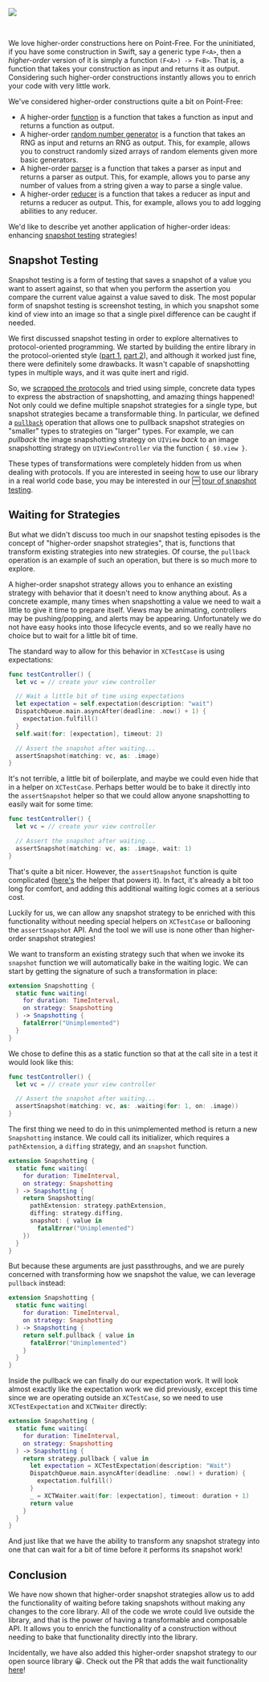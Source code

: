 ![](https://d1iqsrac68iyd8.cloudfront.net/posts/0031-higher-order-snapshot-testing/poster.jpg)

<br>

We love higher-order constructions here on Point-Free. For the uninitiated, if you have some construction in Swift, say a generic type `F<A>`, then a _higher-order_ version of it is simply a function `(F<A>) -> F<B>`. That is, a function that takes your construction as input and returns it as output. Considering such higher-order constructions instantly allows you to enrich your code with very little work.

We've considered higher-order constructions quite a bit on Point-Free:

* A higher-order [function](https://www.pointfree.co/episodes/ep5-higher-order-functions) is a function that takes a function as input and returns a function as output.
* A higher-order [random number generator](https://www.pointfree.co/episodes/ep30-composable-randomness) is a function that takes an RNG as input and returns an RNG as output. This, for example, allows you to construct randomly sized arrays of random elements given more basic generators.
* A higher-order [parser](https://www.pointfree.co/episodes/ep62-parser-combinators-part-1) is a function that takes a parser as input and returns a parser as output. This, for example, allows you to parse any number of values from a string given a way to parse a single value.
* A higher-order [reducer](https://www.pointfree.co/episodes/ep71-composable-state-management-higher-order-reducers) is a function that takes a reducer as input and returns a reducer as output. This, for example, allows you to add logging abilities to any reducer.

We'd like to describe yet another application of higher-order ideas: enhancing [snapshot testing](https://github.com/pointfreeco/swift-snapshot-testing) strategies!

## Snapshot Testing

Snapshot testing is a form of testing that saves a snapshot of a value you want to assert against, so that when you perform the assertion you compare the current value against a value saved to disk. The most popular form of snapshot testing is screenshot testing, in which you snapshot some kind of view into an image so that a single pixel difference can be caught if needed.

We first discussed snapshot testing in order to explore alternatives to protocol-oriented programming. We started by building the entire library in the protocol-oriented style ([part 1](https://www.pointfree.co/episodes/ep37-protocol-oriented-library-design-part-1), [part 2](https://www.pointfree.co/episodes/ep38-protocol-oriented-library-design-part-2)), and although it worked just fine, there were definitely some drawbacks. It wasn't capable of snapshotting types in multiple ways, and it was quite inert and rigid.

So, we [scrapped the protocols](https://www.pointfree.co/episodes/ep39-witness-oriented-library-design) and tried using simple, concrete data types to express the abstraction of snapshotting, and amazing things happened! Not only could we define multiple snapshot strategies for a single type, but snapshot strategies became a transformable thing. In particular, we defined a [`pullback`](https://www.pointfree.co/blog/posts/22-some-news-about-contramap) operation that allows one to pullback snapshot strategies on "smaller" types to strategies on "larger" types. For example, we can _pullback_ the image snapshotting strategy on `UIView` _back_ to an image snapshotting strategy on `UIViewController` via the function `{ $0.view }`.

These types of transformations were completely hidden from us when dealing with protocols. If you are interested in seeing how to use our library in a real world code base, you may be interested in our 🆓 [tour of snapshot testing](https://www.pointfree.co/episodes/ep41-a-tour-of-snapshot-testing).

## Waiting for Strategies

But what we didn't discuss too much in our snapshot testing episodes is the concept of "higher-order snapshot strategies", that is, functions that transform existing strategies into new strategies. Of course, the `pullback` operation is an example of such an operation, but there is so much more to explore.

A higher-order snapshot strategy allows you to enhance an existing strategy with behavior that it doesn't need to know anything about. As a concrete example, many times when snapshotting a value we need to wait a little to give it time to prepare itself. Views may be animating, controllers may be pushing/popping, and alerts may be appearing. Unfortunately we do not have easy hooks into those lifecycle events, and so we really have no choice but to wait for a little bit of time.

The standard way to allow for this behavior in `XCTestCase` is using expectations:

```swift
func testController() {
  let vc = // create your view controller

  // Wait a little bit of time using expectations
  let expectation = self.expectation(description: "wait")
  DispatchQueue.main.asyncAfter(deadline: .now() + 1) {
    expectation.fulfill()
  }
  self.wait(for: [expectation], timeout: 2)

  // Assert the snapshot after waiting...
  assertSnapshot(matching: vc, as: .image)
}
```

It's not terrible, a little bit of boilerplate, and maybe we could even hide that in a helper on `XCTestCase`. Perhaps better would be to bake it directly into the `assertSnapshot` helper so that we could allow anyone snapshotting to easily wait for some time:

```swift
func testController() {
  let vc = // create your view controller

  // Assert the snapshot after waiting...
  assertSnapshot(matching: vc, as: .image, wait: 1)
}
```

That's quite a bit nicer. However, the `assertSnapshot` function is quite complicated ([here's](https://github.com/pointfreeco/swift-snapshot-testing/blob/219085ad5fbf0725b685a95da84623b187c6ae55/Sources/SnapshotTesting/AssertSnapshot.swift#L155-L285) the helper that powers it). In fact, it's already a bit too long for comfort, and adding this additional waiting logic comes at a serious cost.

Luckily for us, we can allow any snapshot strategy to be enriched with this functionality without needing special helpers on `XCTestCase` or ballooning the `assertSnapshot` API. And the tool we will use is none other than higher-order snapshot strategies!

We want to transform an existing strategy such that when we invoke its `snapshot` function we will automatically bake in the waiting logic. We can start by getting the signature of such a transformation in place:

```swift
extension Snapshotting {
  static func waiting(
    for duration: TimeInterval,
    on strategy: Snapshotting
  ) -> Snapshotting {
    fatalError("Unimplemented")
  }
}
```

We chose to define this as a static function so that at the call site in a test it would look like this:

```swift
func testController() {
  let vc = // create your view controller

  // Assert the snapshot after waiting...
  assertSnapshot(matching: vc, as: .waiting(for: 1, on: .image))
}
```

The first thing we need to do in this unimplemented method is return a new `Snapshotting` instance. We could call its initializer, which requires a `pathExtension`, a `diffing` strategy, and an `snapshot` function.

```swift
extension Snapshotting {
  static func waiting(
    for duration: TimeInterval,
    on strategy: Snapshotting
  ) -> Snapshotting {
    return Snapshotting(
      pathExtension: strategy.pathExtension,
      diffing: strategy.diffing,
      snapshot: { value in
        fatalError("Unimplemented")
    })
  }
}
```

But because these arguments are just passthroughs, and we are purely concerned with transforming how we snapshot the value, we can leverage `pullback` instead:

```swift
extension Snapshotting {
  static func waiting(
    for duration: TimeInterval,
    on strategy: Snapshotting
  ) -> Snapshotting {
    return self.pullback { value in
      fatalError("Unimplemented")
    }
  }
}
```

Inside the pullback we can finally do our expectation work. It will look almost exactly like the expectation work we did previously, except this time since we are operating outside an `XCTestCase`, so we need to use `XCTestExpectation` and `XCTWaiter` directly:

```swift
extension Snapshotting {
  static func waiting(
    for duration: TimeInterval,
    on strategy: Snapshotting
  ) -> Snapshotting {
    return strategy.pullback { value in
      let expectation = XCTestExpectation(description: "Wait")
      DispatchQueue.main.asyncAfter(deadline: .now() + duration) {
        expectation.fulfill()
      }
      _ = XCTWaiter.wait(for: [expectation], timeout: duration + 1)
      return value
    }
  }
}
```

And just like that we have the ability to transform any snapshot strategy into one that can wait for a bit of time before it performs its snapshot work!

## Conclusion

We have now shown that higher-order snapshot strategies allow us to add the functionality of waiting before taking snapshots without making any changes to the core library. All of the code we wrote could live outside the library, and that is the power of having a transformable and composable API. It allows you to enrich the functionality of a construction without needing to bake that functionality directly into the library.

Incidentally, we have also added this higher-order snapshot strategy to our open source library 😀. Check out the PR that adds the wait functionality [here](https://github.com/pointfreeco/swift-snapshot-testing/pull/268)!
